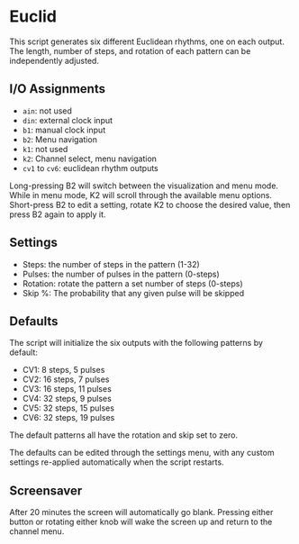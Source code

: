 # Euclid

This script generates six different Euclidean rhythms, one
on each output. The length, number of steps, and rotation
of each pattern can be independently adjusted.

## I/O Assignments

- `ain`: not used
- `din`: external clock input
- `b1`: manual clock input
- `b2`: Menu navigation
- `k1`: not used
- `k2`: Channel select, menu navigation
- `cv1` to `cv6`: euclidean rhythm outputs

Long-pressing B2 will switch between the visualization and menu mode.  While in menu mode, K2 will
scroll through the available menu options. Short-press B2 to edit a setting, rotate K2 to choose the
desired value, then press B2 again to apply it.

## Settings

- Steps: the number of steps in the pattern (1-32)
- Pulses: the number of pulses in the pattern (0-steps)
- Rotation: rotate the pattern a set number of steps (0-steps)
- Skip %: The probability that any given pulse will be skipped

## Defaults

The script will initialize the six outputs with the following patterns by default:
- CV1: 8 steps, 5 pulses
- CV2: 16 steps, 7 pulses
- CV3: 16 steps, 11 pulses
- CV4: 32 steps, 9 pulses
- CV5: 32 steps, 15 pulses
- CV6: 32 steps, 19 pulses

The default patterns all have the rotation and skip set to zero.

The defaults can be edited through the settings menu, with any custom settings
re-applied automatically when the script restarts.

## Screensaver

After 20 minutes the screen will automatically go blank.  Pressing either button
or rotating either knob will wake the screen up and return to the channel menu.
